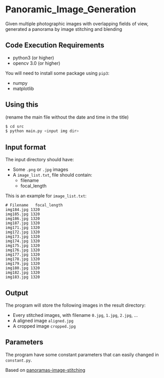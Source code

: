 # Panoramic_Image_Generation
Given multiple photographic images with overlapping fields of view, generated a panorama by image stitching and blending

## Code Execution Requirements

- python3 (or higher)
- opencv 3.0 (or higher)

You will need to install some package using `pip3`:

- numpy
- matplotlib

## Using this
(rename the main file without the date and time in the title)
```bash
$ cd src
$ python main.py <input img dir>

```

## Input format

The input directory should have:

- Some `.png` or `.jpg` images
- A `image_list.txt`, file should contain:
  - filename
  - focal_length

This is an example for `image_list.txt`:

```
# Filename   focal_length
img184.jpg 1320
img185.jpg 1320
img186.jpg 1320
img187.jpg 1320
img171.jpg 1320
img172.jpg 1320
img173.jpg 1320
img174.jpg 1320
img175.jpg 1320
img176.jpg 1320
img177.jpg 1320
img178.jpg 1320
img179.jpg 1320
img180.jpg 1320
img182.jpg 1320
img183.jpg 1320
```


## Output

The program will store the following images in the result directory:

- Every stitched images, with filename `0.jpg`, `1.jpg`, `2.jpg`, ...
- A aligned image `aligned.jpg`
- A cropped image `cropped.jpg`

## Parameters

The program have some constant parameters that can easily changed in `constant.py`.

Based on [panoramas-image-stitching](https://github.com/SSARCandy/panoramas-image-stitching)
